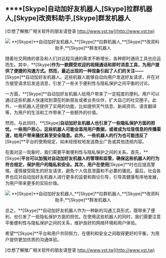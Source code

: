 ## ****[Skype]**自动加好友机器人,**[Skype]**拉群机器人,**[Skype]**改资料助手,**[Skype]**群发机器人**

[😍想了解推广相关软件的朋友请登录 http://www.vst.tw](http://www.vst.tw)

 <center><img src="https://vst.tw/MP4/tuiguang/png/3.png" alt="**[Skype]**自动加好友机器人,**[Skype]**拉群机器人,**[Skype]**改资料助手,**[Skype]**群发机器人"></center>

随着社交网络的普及和人们对远程沟通的需求不断增长，各种即时通讯工具也应运而生。其中，**[Skype]**作为一款颇受欢迎的视频通话和即时消息工具，为用户提供了便捷的沟通方式。然而，最近出现的一种现象引起了人们的关注——**[Skype]**自动加好友机器人。这些机器人能够自动向用户发送好友请求，并在对方接受请求后发送消息，引发了一些关于便利性与隐私保护之间平衡的讨论。

一方面，**[Skype]**自动加好友机器人给用户带来了一定程度的便利。用户可以通过这些机器人快速找到潜在的新朋友或者业务伙伴，扩大自己的社交圈子。此外，一些机器人还提供了实用的功能，比如提供天气信息、新闻资讯、语言翻译等，为用户的生活和工作带来了一些额外的价值。

然而，与此同时，**[Skype]**自动加好友机器人也引发了一些隐私保护方面的担忧。一些用户担心，这些机器人可能会滥用用户数据，或者成为垃圾信息的传播渠道，给用户带来骚扰甚至安全隐患。此外，一些机器人的行为也可能违反了**[Skype]**平台的使用规定，如未经授权地发送商业广告或其他违规内容。

在面对这一现象时，我们需要平衡便利性与隐私保护之间的关系。首先，**[Skype]**平台可以加强对自动加好友机器人的管理和监管，确保这些机器人的行为符合规定，保护用户的隐私和安全。其次，用户在使用**[Skype]**时也应提高警惕，谨慎接受陌生的好友请求，避免个人信息泄露和不必要的骚扰。最后，社会各界也应对自动加好友机器人进行更多的监督和舆论引导，引导其健康有序地发展，为用户带来更多的实际价值。

 <center><img src="https://vst.tw/MP4/tuiguang/png/7.png" alt="**[Skype]**自动加好友机器人,**[Skype]**拉群机器人,**[Skype]**改资料助手,**[Skype]**群发机器人"></center>

总之，**[Skype]**自动加好友机器人作为一种新的沟通工具形式，既带来了便利，也引发了一些隐私保护方面的担忧。在使用这些机器人的同时，我们需要注意平衡便利性与隐私保护之间的关系，维护良好的网络环境和用户体验。

希望**[Skype]**平台和用户共同努力，在便利和安全之间取得更好的平衡，为用户提供更加优质的沟通体验。

[😍想了解推广相关软件的朋友请登录 http://www.vst.tw](http://www.vst.tw)



